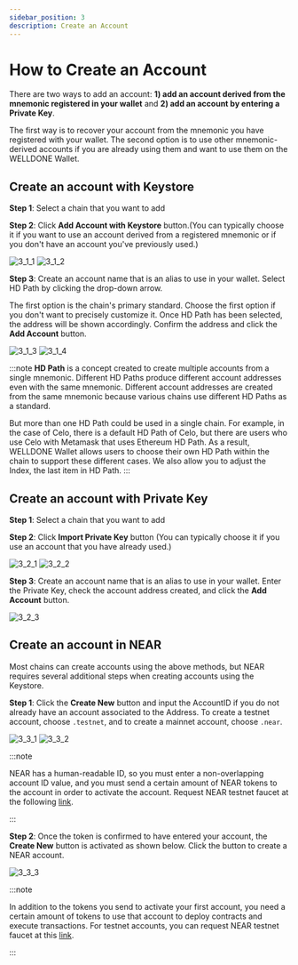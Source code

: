 ```yaml
---
sidebar_position: 3
description: Create an Account
---
```


# How to Create an Account

There are two ways to add an account: **1) add an account derived from the mnemonic registered in your wallet** and **2) add an account by entering a Private Key**.

The first way is to recover your account from the mnemonic you have registered with your wallet. The second option is to use other mnemonic-derived accounts if you are already using them and want to use them on the WELLDONE Wallet.

## Create an account with Keystore

**Step 1**: Select a chain that you want to add

**Step 2**: Click **Add Account with Keystore** button.(You can typically choose it if you want to use an account derived from a registered mnemonic or if you don't have an account you've previously used.)

![3_1_1](./img/3_1_1.png?raw=true '3_1_1')
![3_1_2](./img/3_1_2.png?raw=true '3_1_2')

**Step 3**: Create an account name that is an alias to use in your wallet. Select HD Path by clicking the drop-down arrow.

The first option is the chain's primary standard. Choose the first option if you don't want to precisely customize it. Once HD Path has been selected, the address will be shown accordingly. Confirm the address and click the **Add Account** button.

![3_1_3](./img/3_1_3.png?raw=true '3_1_3')
![3_1_4](./img/3_1_45.png?raw=true '3_1_4')

:::note
**HD Path** is a concept created to create multiple accounts from a single mnemonic. Different HD Paths produce different account addresses even with the same mnemonic. Different account addresses are created from the same mnemonic because various chains use different HD Paths as a standard.

But more than one HD Path could be used in a single chain. For example, in the case of Celo, there is a default HD Path of Celo, but there are users who use Celo with Metamask that uses Ethereum HD Path. As a result, WELLDONE Wallet allows users to choose their own HD Path within the chain to support these different cases. We also allow you to adjust the Index, the last item in HD Path.
:::

## Create an account with Private Key

**Step 1**: Select a chain that you want to add

**Step 2**: Click **Import Private Key** button (You can typically choose it if you use an account that you have already used.)

![3_2_1](./img/3_2_1.png?raw=true '3_2_1')
![3_2_2](./img/3_2_25.png?raw=true '3_2_2')

**Step 3**: Create an account name that is an alias to use in your wallet. Enter the Private Key, check the account address created, and click the **Add Account** button.

![3_2_3](./img/3_2_3.png?raw=true '3_2_3')

## Create an account in NEAR

Most chains can create accounts using the above methods, but NEAR requires several additional steps when creating accounts using the Keystore.

**Step 1**: Click the **Create New** button and input the AccountID if you do not already have an account associated to the Address. To create a testnet account, choose `.testnet`, and to create a mainnet account, choose `.near`.

![3_3_1](./img/3_3_1.png?raw=true '3_3_1')
![3_3_2](./img/3_3_2.png?raw=true '3_3_2')

:::note

NEAR has a human-readable ID, so you must enter a non-overlapping account ID value, and you must send a certain amount of NEAR tokens to the account in order to activate the account. Request NEAR testnet faucet at the following [link](https://www.allthatnode.com/faucet/near.dsrv).

:::

**Step 2**: Once the token is confirmed to have entered your account, the **Create New** button is activated as shown below. Click the button to create a NEAR account.

![3_3_3](./img/3_3_3.png?raw=true '3_3_3')

:::note

In addition to the tokens you send to activate your first account, you need a certain amount of tokens to use that account to deploy contracts and execute transactions. For testnet accounts, you can request NEAR testnet faucet at this [link](https://www.allthatnode.com/faucet/near.dsrv).

:::
